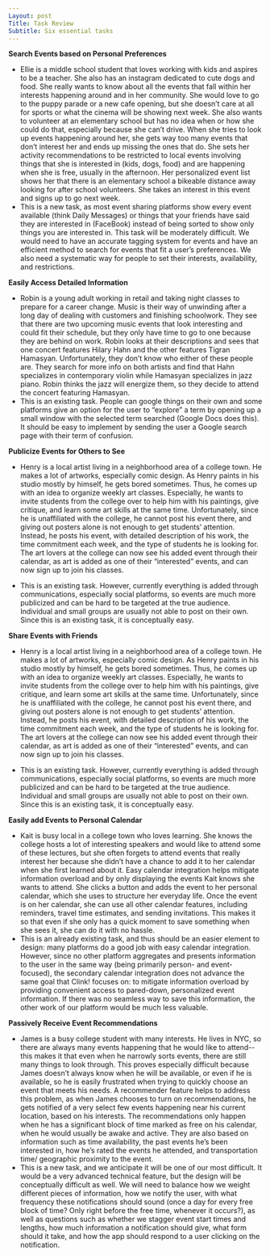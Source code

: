 ```yaml
---
Layout: post
Title: Task Review
Subtitle: Six essential tasks
---
```


**Search Events based on Personal Preferences**

- Ellie is a middle school student that loves working with kids and aspires to be a teacher. She also has an instagram dedicated to cute dogs and food. She really wants to know about all the events that fall within her interests happening around and in her community. She would love to go to the puppy parade or a new cafe opening, but she doesn’t care at all for sports or what the cinema will be showing next week. She also wants to volunteer at an elementary school but has no idea when or how she could do that, especially because she can’t drive. When she tries to look up events happening around her, she gets way too many events that don’t interest her and ends up missing the ones that do. She sets her activity recommendations to be restricted to local events involving things that she is interested in (kids, dogs, food) and are happening when she is free, usually in the afternoon. Her personalized event list shows her that there is an elementary school a bikeable distance away looking for after school volunteers. She takes an interest in this event and signs up to go next week.
- This is a new task, as most event sharing platforms show every event available (think Daily Messages) or things that your friends have said they are interested in (FaceBook) instead of being sorted to show only things you are interested in. This task will be moderately difficult. We would need to have an accurate tagging system for events and have an efficient method to search for events that fit a user’s preferences. We also need a systematic way for people to set their interests, availability, and restrictions.



**Easily Access Detailed Information**

- Robin is a young adult working in retail and taking night classes to prepare for a career change. Music is their way of unwinding after a long day of dealing with customers and finishing schoolwork. They see that there are two upcoming music events that look interesting and could fit their schedule, but they only have time to go to one because they are behind on work. Robin looks at their descriptions and sees that one concert features Hilary Hahn and the other features Tigran Hamasyan. Unfortunately, they don’t know who either of these people are. They search for more info on both artists and find that Hahn specializes in contemporary violin while Hamasyan specializes in jazz piano. Robin thinks the jazz will energize them, so they decide to attend the concert featuring Hamasyan.
- This is an existing task. People can google things on their own and some platforms give an option for the user to “explore” a term by opening up a small window with the selected term searched (Google Docs does this). It should be easy to implement by sending the user a Google search page with their term of confusion.



**Publicize Events for Others to See**

- Henry is a local artist living in a neighborhood area of a college town. He makes a lot of artworks, especially comic design. As Henry paints in his studio mostly by himself, he gets bored sometimes. Thus, he comes up with an idea to organize weekly art classes. Especially, he wants to invite students from the college over to help him with his paintings, give critique, and learn some art skills at the same time. Unfortunately, since he is unaffiliated with the college, he cannot post his event there, and giving out posters alone is not enough to get students’ attention. Instead, he posts his event, with detailed description of his work, the time commitment each week, and the type of students he is looking for. The art lovers at the college can now see his added event through their calendar, as art is added as one of their “interested” events, and can now sign up to join his classes.

- This is an existing task. However, currently everything is added through communications, especially social platforms, so events are much more publicized and can be hard to be targeted at the true audience. Individual and small groups are usually not able to post on their own. Since this is an existing task, it is conceptually easy.



**Share Events with Friends**

- Henry is a local artist living in a neighborhood area of a college town. He makes a lot of artworks, especially comic design. As Henry paints in his studio mostly by himself, he gets bored sometimes. Thus, he comes up with an idea to organize weekly art classes. Especially, he wants to invite students from the college over to help him with his paintings, give critique, and learn some art skills at the same time. Unfortunately, since he is unaffiliated with the college, he cannot post his event there, and giving out posters alone is not enough to get students’ attention. Instead, he posts his event, with detailed description of his work, the time commitment each week, and the type of students he is looking for. The art lovers at the college can now see his added event through their calendar, as art is added as one of their “interested” events, and can now sign up to join his classes.

- This is an existing task. However, currently everything is added through communications, especially social platforms, so events are much more publicized and can be hard to be targeted at the true audience. Individual and small groups are usually not able to post on their own. Since this is an existing task, it is conceptually easy.



**Easily add Events to Personal Calendar**

- Kait is busy local in a college town who loves learning. She knows the college hosts a lot of interesting speakers and would like to attend some of these lectures, but she often forgets to attend events that really interest her because she didn’t have a chance to add it to her calendar when she first learned about it. Easy calendar integration helps mitigate information overload and by only displaying the events Kait knows she wants to attend. She clicks a button and adds the event to her personal calendar, which she uses to structure her everyday life. Once the event is on her calendar, she can use all other calendar features, including reminders, travel time estimates, and sending invitations. This makes it so that even if she only has a quick moment to save something when she sees it, she can do it with no hassle.
- This is an already existing task, and thus should be an easier element to design: many platforms do a good job with easy calendar integration. However, since no other platform aggregates and presents information to the user in the same way (being primarily person- and event- focused), the secondary calendar integration does not advance the same goal that Clink! focuses on: to mitigate information overload by providing convenient access to pared-down, personalized event information. If there was no seamless way to save this information, the other work of our platform would be much less valuable.



**Passively Receive Event Recommendations**

- James is a busy college student with many interests. He lives in NYC, so there are always many events happening that he would like to attend-- this makes it that even when he narrowly sorts events, there are still many things to look through. This proves especially difficult because James doesn’t always know when he will be available, or even if he is available, so he is easily frustrated when trying to quickly choose an event that meets his needs. A recommender feature helps to address this problem, as when James chooses to turn on recommendations, he gets notified of a very select few events happening near his current location, based on his interests. The recommendations only happen when he has a significant block of time marked as free on his calendar, when he would usually be awake and active. They are also based on information such as time availability, the past events he’s been interested in, how he’s rated the events he attended, and transportation time/ geographic proximity to the event.
- This is a new task, and we anticipate it will be one of our most difficult. It would be a very advanced technical feature, but the design will be conceptually difficult as well. We will need to balance how we weight different pieces of information, how we notify the user, with what frequency these notifications should sound (once a day for every free block of time? Only right before the free time, whenever it occurs?), as well as questions such as whether we stagger event start times and lengths, how much information a notification should give, what form should it take, and how the app should respond to a user clicking on the notification. 
